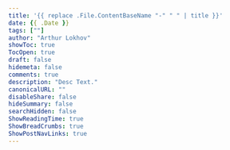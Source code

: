 ```yaml
---
title: '{{ replace .File.ContentBaseName "-" " " | title }}'
date: {{ .Date }}
tags: [""]
author: "Arthur Lokhov"
showToc: true
TocOpen: true
draft: false
hidemeta: false
comments: true
description: "Desc Text."
canonicalURL: ""
disableShare: false
hideSummary: false
searchHidden: false
ShowReadingTime: true
ShowBreadCrumbs: true
ShowPostNavLinks: true
---
```

